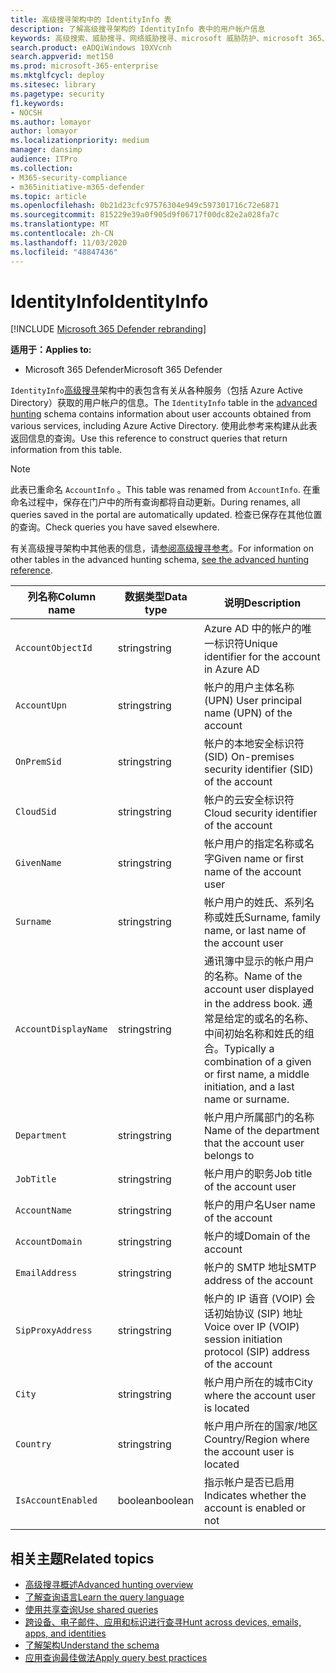 ```yaml
---
title: 高级搜寻架构中的 IdentityInfo 表
description: 了解高级搜寻架构的 IdentityInfo 表中的用户帐户信息
keywords: 高级搜索、威胁搜寻、网络威胁搜寻、microsoft 威胁防护、microsoft 365、mtp、m365、搜索、查询、遥测、架构参考、kusto、表、列、数据类型、说明、AccountInfo、IdentityInfo、帐户
search.product: eADQiWindows 10XVcnh
search.appverid: met150
ms.prod: microsoft-365-enterprise
ms.mktglfcycl: deploy
ms.sitesec: library
ms.pagetype: security
f1.keywords:
- NOCSH
ms.author: lomayor
author: lomayor
ms.localizationpriority: medium
manager: dansimp
audience: ITPro
ms.collection:
- M365-security-compliance
- m365initiative-m365-defender
ms.topic: article
ms.openlocfilehash: 0b21d23cfc97576304e949c597301716c72e6871
ms.sourcegitcommit: 815229e39a0f905d9f06717f00dc82e2a028fa7c
ms.translationtype: MT
ms.contentlocale: zh-CN
ms.lasthandoff: 11/03/2020
ms.locfileid: "48847436"
---
```

# <a name="identityinfo"></a><span data-ttu-id="4412d-104">IdentityInfo</span><span class="sxs-lookup"><span data-stu-id="4412d-104">IdentityInfo</span></span>

[!INCLUDE [Microsoft 365 Defender rebranding](../includes/microsoft-defender.md)]


<span data-ttu-id="4412d-105">**适用于：**</span><span class="sxs-lookup"><span data-stu-id="4412d-105">**Applies to:**</span></span>
- <span data-ttu-id="4412d-106">Microsoft 365 Defender</span><span class="sxs-lookup"><span data-stu-id="4412d-106">Microsoft 365 Defender</span></span>

<span data-ttu-id="4412d-107">`IdentityInfo`[高级搜寻](advanced-hunting-overview.md)架构中的表包含有关从各种服务（包括 Azure Active Directory）获取的用户帐户的信息。</span><span class="sxs-lookup"><span data-stu-id="4412d-107">The `IdentityInfo` table in the [advanced hunting](advanced-hunting-overview.md) schema contains information about user accounts obtained from various services, including Azure Active Directory.</span></span> <span data-ttu-id="4412d-108">使用此参考来构建从此表返回信息的查询。</span><span class="sxs-lookup"><span data-stu-id="4412d-108">Use this reference to construct queries that return information from this table.</span></span>

>[!NOTE]
><span data-ttu-id="4412d-109">此表已重命名 `AccountInfo` 。</span><span class="sxs-lookup"><span data-stu-id="4412d-109">This table was renamed from `AccountInfo`.</span></span> <span data-ttu-id="4412d-110">在重命名过程中，保存在门户中的所有查询都将自动更新。</span><span class="sxs-lookup"><span data-stu-id="4412d-110">During renames, all queries saved in the portal are automatically updated.</span></span> <span data-ttu-id="4412d-111">检查已保存在其他位置的查询。</span><span class="sxs-lookup"><span data-stu-id="4412d-111">Check queries you have saved elsewhere.</span></span>

<span data-ttu-id="4412d-112">有关高级搜寻架构中其他表的信息，请[参阅高级搜寻参考](advanced-hunting-schema-tables.md)。</span><span class="sxs-lookup"><span data-stu-id="4412d-112">For information on other tables in the advanced hunting schema, [see the advanced hunting reference](advanced-hunting-schema-tables.md).</span></span>

| <span data-ttu-id="4412d-113">列名称</span><span class="sxs-lookup"><span data-stu-id="4412d-113">Column name</span></span> | <span data-ttu-id="4412d-114">数据类型</span><span class="sxs-lookup"><span data-stu-id="4412d-114">Data type</span></span> | <span data-ttu-id="4412d-115">说明</span><span class="sxs-lookup"><span data-stu-id="4412d-115">Description</span></span> |
|-------------|-----------|-------------|
| `AccountObjectId` | <span data-ttu-id="4412d-116">string</span><span class="sxs-lookup"><span data-stu-id="4412d-116">string</span></span> | <span data-ttu-id="4412d-117">Azure AD 中的帐户的唯一标识符</span><span class="sxs-lookup"><span data-stu-id="4412d-117">Unique identifier for the account in Azure AD</span></span> |
| `AccountUpn` | <span data-ttu-id="4412d-118">string</span><span class="sxs-lookup"><span data-stu-id="4412d-118">string</span></span> | <span data-ttu-id="4412d-119">帐户的用户主体名称 (UPN) </span><span class="sxs-lookup"><span data-stu-id="4412d-119">User principal name (UPN) of the account</span></span> |
| `OnPremSid` | <span data-ttu-id="4412d-120">string</span><span class="sxs-lookup"><span data-stu-id="4412d-120">string</span></span> | <span data-ttu-id="4412d-121">帐户的本地安全标识符 (SID) </span><span class="sxs-lookup"><span data-stu-id="4412d-121">On-premises security identifier (SID) of the account</span></span> |
| `CloudSid` | <span data-ttu-id="4412d-122">string</span><span class="sxs-lookup"><span data-stu-id="4412d-122">string</span></span> | <span data-ttu-id="4412d-123">帐户的云安全标识符</span><span class="sxs-lookup"><span data-stu-id="4412d-123">Cloud security identifier of the account</span></span> |
| `GivenName` | <span data-ttu-id="4412d-124">string</span><span class="sxs-lookup"><span data-stu-id="4412d-124">string</span></span> | <span data-ttu-id="4412d-125">帐户用户的指定名称或名字</span><span class="sxs-lookup"><span data-stu-id="4412d-125">Given name or first name of the account user</span></span> |
| `Surname` | <span data-ttu-id="4412d-126">string</span><span class="sxs-lookup"><span data-stu-id="4412d-126">string</span></span> | <span data-ttu-id="4412d-127">帐户用户的姓氏、系列名称或姓氏</span><span class="sxs-lookup"><span data-stu-id="4412d-127">Surname, family name, or last name of the account user</span></span> |
| `AccountDisplayName` | <span data-ttu-id="4412d-128">string</span><span class="sxs-lookup"><span data-stu-id="4412d-128">string</span></span> | <span data-ttu-id="4412d-129">通讯簿中显示的帐户用户的名称。</span><span class="sxs-lookup"><span data-stu-id="4412d-129">Name of the account user displayed in the address book.</span></span> <span data-ttu-id="4412d-130">通常是给定的或名的名称、中间初始名称和姓氏的组合。</span><span class="sxs-lookup"><span data-stu-id="4412d-130">Typically a combination of a given or first name, a middle initiation, and a last name or surname.</span></span> |
| `Department` | <span data-ttu-id="4412d-131">string</span><span class="sxs-lookup"><span data-stu-id="4412d-131">string</span></span> | <span data-ttu-id="4412d-132">帐户用户所属部门的名称</span><span class="sxs-lookup"><span data-stu-id="4412d-132">Name of the department that the account user belongs to</span></span> |
| `JobTitle` | <span data-ttu-id="4412d-133">string</span><span class="sxs-lookup"><span data-stu-id="4412d-133">string</span></span> | <span data-ttu-id="4412d-134">帐户用户的职务</span><span class="sxs-lookup"><span data-stu-id="4412d-134">Job title of the account user</span></span> |
| `AccountName` | <span data-ttu-id="4412d-135">string</span><span class="sxs-lookup"><span data-stu-id="4412d-135">string</span></span> | <span data-ttu-id="4412d-136">帐户的用户名</span><span class="sxs-lookup"><span data-stu-id="4412d-136">User name of the account</span></span> |
| `AccountDomain` | <span data-ttu-id="4412d-137">string</span><span class="sxs-lookup"><span data-stu-id="4412d-137">string</span></span> | <span data-ttu-id="4412d-138">帐户的域</span><span class="sxs-lookup"><span data-stu-id="4412d-138">Domain of the account</span></span> |
| `EmailAddress` | <span data-ttu-id="4412d-139">string</span><span class="sxs-lookup"><span data-stu-id="4412d-139">string</span></span> | <span data-ttu-id="4412d-140">帐户的 SMTP 地址</span><span class="sxs-lookup"><span data-stu-id="4412d-140">SMTP address of the account</span></span> |
| `SipProxyAddress` | <span data-ttu-id="4412d-141">string</span><span class="sxs-lookup"><span data-stu-id="4412d-141">string</span></span> | <span data-ttu-id="4412d-142">帐户的 IP 语音 (VOIP) 会话初始协议 (SIP) 地址</span><span class="sxs-lookup"><span data-stu-id="4412d-142">Voice over IP (VOIP) session initiation protocol (SIP) address of the account</span></span> |
| `City` | <span data-ttu-id="4412d-143">string</span><span class="sxs-lookup"><span data-stu-id="4412d-143">string</span></span> | <span data-ttu-id="4412d-144">帐户用户所在的城市</span><span class="sxs-lookup"><span data-stu-id="4412d-144">City where the account user is located</span></span> |
| `Country` | <span data-ttu-id="4412d-145">string</span><span class="sxs-lookup"><span data-stu-id="4412d-145">string</span></span> | <span data-ttu-id="4412d-146">帐户用户所在的国家/地区</span><span class="sxs-lookup"><span data-stu-id="4412d-146">Country/Region where the account user is located</span></span> |
| `IsAccountEnabled` | <span data-ttu-id="4412d-147">boolean</span><span class="sxs-lookup"><span data-stu-id="4412d-147">boolean</span></span> | <span data-ttu-id="4412d-148">指示帐户是否已启用</span><span class="sxs-lookup"><span data-stu-id="4412d-148">Indicates whether the account is enabled or not</span></span> |

## <a name="related-topics"></a><span data-ttu-id="4412d-149">相关主题</span><span class="sxs-lookup"><span data-stu-id="4412d-149">Related topics</span></span>
- [<span data-ttu-id="4412d-150">高级搜寻概述</span><span class="sxs-lookup"><span data-stu-id="4412d-150">Advanced hunting overview</span></span>](advanced-hunting-overview.md)
- [<span data-ttu-id="4412d-151">了解查询语言</span><span class="sxs-lookup"><span data-stu-id="4412d-151">Learn the query language</span></span>](advanced-hunting-query-language.md)
- [<span data-ttu-id="4412d-152">使用共享查询</span><span class="sxs-lookup"><span data-stu-id="4412d-152">Use shared queries</span></span>](advanced-hunting-shared-queries.md)
- [<span data-ttu-id="4412d-153">跨设备、电子邮件、应用和标识进行查寻</span><span class="sxs-lookup"><span data-stu-id="4412d-153">Hunt across devices, emails, apps, and identities</span></span>](advanced-hunting-query-emails-devices.md)
- [<span data-ttu-id="4412d-154">了解架构</span><span class="sxs-lookup"><span data-stu-id="4412d-154">Understand the schema</span></span>](advanced-hunting-schema-tables.md)
- [<span data-ttu-id="4412d-155">应用查询最佳做法</span><span class="sxs-lookup"><span data-stu-id="4412d-155">Apply query best practices</span></span>](advanced-hunting-best-practices.md)
